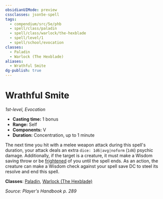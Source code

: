 ```yaml
---
obsidianUIMode: preview
cssclasses: json5e-spell
tags:
  - compendium/src/5e/phb
  - spell/class/paladin
  - spell/class/warlock/the-hexblade
  - spell/level/1
  - spell/school/evocation
classes:
  - Paladin
  - Warlock (The Hexblade)
aliases:
  - Wrathful Smite
dg-publish: true
---
```

# Wrathful Smite
*1st-level, Evocation*  

- **Casting time:** 1 bonus
- **Range:** Self
- **Components:** V
- **Duration:** Concentration, up to 1 minute

The next time you hit with a melee weapon attack during this spell's duration, your attack deals an extra `dice: 1d6|avg|noform` (`1d6`) psychic damage. Additionally, if the target is a creature, it must make a Wisdom saving throw or be [frightened](/3-Mechanics/CLI/rules/conditions.md#frightened) of you until the spell ends. As an action, the creature can make a Wisdom check against your spell save DC to steel its resolve and end this spell.

**Classes**: [Paladin](/Admin/CLI/classes/paladin.md), [Warlock (The Hexblade)](/Admin/CLI/classes/warlock-the-hexblade-xge.md)

*Source: Player's Handbook p. 289*